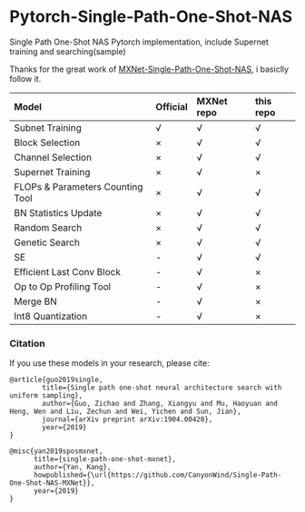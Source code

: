 # Pytorch-Single-Path-One-Shot-NAS
Single Path One-Shot NAS Pytorch implementation, include Supernet training and searching(sample)

Thanks for the great work of [MXNet-Single-Path-One-Shot-NAS](https://github.com/CanyonWind/MXNet-Single-Path-One-Shot-NAS), i basiclly follow it.


| Model                                 | Official    | MXNet repo   | this repo
| :------------------------------------ | :------     | :------      | :------
| Subnet Training                       | √           | √            | √ 
| Block Selection                       | ×           | √            | √
| Channel Selection                     | ×           | √            | √
| Supernet Training                     | ×           | √            | × 
| FLOPs & Parameters Counting Tool      | ×           | √            | √
| BN Statistics Update                  | ×           | √            | √
| Random Search                         | ×           | √            | √
| Genetic Search                        | ×           | √            | √
| SE                                    | -           | √            | √
| Efficient Last Conv Block             | -           | √            | ×
| Op to Op Profiling Tool               | -           | √            | ×
| Merge BN                              | -           | √            | ×
| Int8 Quantization                     | -           | √            | ×


### Citation
If you use these models in your research, please cite:
```
@article{guo2019single,
        title={Single path one-shot neural architecture search with uniform sampling},
        author={Guo, Zichao and Zhang, Xiangyu and Mu, Haoyuan and Heng, Wen and Liu, Zechun and Wei, Yichen and Sun, Jian},
        journal={arXiv preprint arXiv:1904.00420},
        year={2019}
}
```

```
@misc{yan2019sposmxnet,
      title={single-path-one-shot-mxnet},
      author={Yan, Kang},
      howpublished={\url{https://github.com/CanyonWind/Single-Path-One-Shot-NAS-MXNet}},
      year={2019}
}
```

